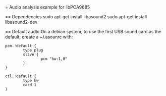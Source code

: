 = Audio analysis example for libPCA9685

== Dependencies
sudo apt-get install libasound2
sudo apt-get install libasound2-dev

== Default audio
On a debian system, to use the first USB sound card as the default,
create a ~/.asounrc with:
```
pcm.!default {
        type plug
        slave {
                pcm "hw:1,0"
        }
}

ctl.!default {
        type hw
        card 1
}
```
